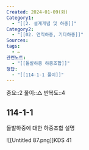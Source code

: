 ```yaml
---
Created: 2024-01-09(화)
Category1:
  - "[[2. 설계개념 및 하중]]"
Category2:
  - "[[02. 연직하중, 기타하중]]"
Sources: 
tags:
  - ✏️
관련노트:
  - "[[돌발하중 하중조합]]"
정답:
  - "[[114-1-1 풀이]]"
---
```

중요::2
풀이::△
반복도::4



## 114-1-1
돌발하중에 대한 하중조합 설명

![[Untitled 87.png]]KDS 41